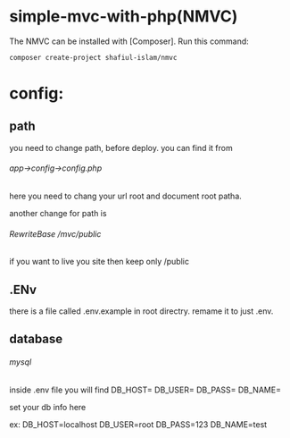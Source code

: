 # simple-mvc-with-php(NMVC)
The NMVC can be installed with [Composer]. Run this command:
```sh
composer create-project shafiul-islam/nmvc
```

# config:
## path
you need to change path, before deploy. you can find it from 
###### app->config->config.php

here you need to chang your url root and document root patha.

another change for path is 

###### RewriteBase /mvc/public

if you want to live you site then keep only /public


## .ENv
there is a file called .env.example in root directry. remame it to just .env.

## database 
###### mysql

inside .env file you will find 
DB_HOST=
DB_USER=
DB_PASS=
DB_NAME=

set your db info here 

ex:
DB_HOST=localhost
DB_USER=root
DB_PASS=123
DB_NAME=test
